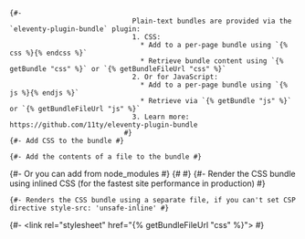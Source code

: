     {#-
                                  Plain-text bundles are provided via the `eleventy-plugin-bundle` plugin:
                                  1. CSS:
                                    * Add to a per-page bundle using `{% css %}{% endcss %}`
                                    * Retrieve bundle content using `{% getBundle "css" %}` or `{% getBundleFileUrl "css" %}`
                                  2. Or for JavaScript:
                                    * Add to a per-page bundle using `{% js %}{% endjs %}`
                                    * Retrieve via `{% getBundle "js" %}` or `{% getBundleFileUrl "js" %}`
                                  3. Learn more: https://github.com/11ty/eleventy-plugin-bundle
                                #}
    {#- Add CSS to the bundle #}

    {#- Add the contents of a file to the bundle #}

{#- Or you can add from node_modules #}
{# <style>{% include "node_modules/something.css" %}</style> #}
{#- Render the CSS bundle using inlined CSS (for the fastest site performance in production) #}

    {#- Renders the CSS bundle using a separate file, if you can't set CSP directive style-src: 'unsafe-inline' #}

{#- <link rel="stylesheet" href="{% getBundleFileUrl "css" %}"> #}
